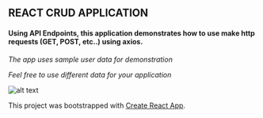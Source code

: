 ## REACT CRUD APPLICATION

#### Using API Endpoints, this application demonstrates how to use make http requests (GET, POST, etc..) using axios.



*The app uses sample user data for demonstration*

_Feel free to use different data for your application_

![alt text](https://avatars1.githubusercontent.com/u/10936912?v=4 "Description")



This project was bootstrapped with [Create React App](https://github.com/facebookincubator/create-react-app).
